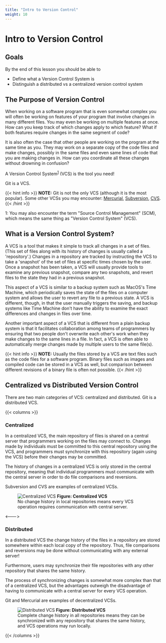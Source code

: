 ```yaml
---
title: "Intro to Version Control"
weight: 10
---
```


# Intro to Version Control

## Goals
By the end of this lesson you should be able to
- Define what a Version Control System is
- Distinguish a distributed vs a centralized version control system

## The Purpose of Version Control

When working on a software program that is even somewhat complex you will often be working on features of your program that involve changes in many different files.  You may even be working on multiple features at once.  How can you keep track of which changes apply to which feature?  What if both features require changes in the same segment of code?

It is also often the case that other people are working on the program at the same time as you.  They may work on a separate copy of the code files and make changes, possibly in the same files and even same lines of code that you are making changes in.  How can you coordinate all these changes without drowning in confusion?  

A Version Control System<sup>[1](#fn1)</sup> (VCS) is the tool you need!  

Git is a VCS.

{{< hint info >}}
**NOTE:** Git is not the only VCS (although it is the most popular).  Some other VCSs you may encounter: [Mercurial](https://www.mercurial-scm.org/), [Subversion](https://subversion.apache.org/), [CVS](https://nongnu.org/cvs/).
{{< /hint >}}

<div class="footnote">
<a name="fn1">1</a>:  You may also encounter the term "Source Control Management" (SCM), which means the same thing as "Version Control System" (VCS).
</div>

## What is a Version Control System?

A VCS is a tool that makes it simple to track all changes in a set of files.  (This set of files along with its history of changes is usually called a 'repository'.)  Changes in a repository are tracked by instructing the VCS to take a 'snapshot' of the set of files at specific times chosen by the user.  Once a snapshot has been taken, a VCS will usually provide tools to examine any previous snapshot, compare any two snapshots, and revert files to the state they had in a previous snapshot.

This aspect of a VCS is similar to a backup system such as MacOS's Time Machine, which periodically saves the state of the files on a computer system and allows the user to revert any file to a previous state.  A VCS is different, though, in that the user manually triggers the saving, and backup systems like Time Machine don't have the ability to examine the exact differences and changes in files over time.

Another important aspect of a VCS that is different from a plain backup system is that it facilitates collaboration among teams of programmers by ensuring that two people don't overwrite each other's work when they make changes to the same lines in a file.  In fact, a VCS is often able to automatically merge changes made by multiple users to the same file(s).

{{< hint info >}}
**NOTE:** Usually the files stored by a VCS are text files such as the code files for a software program.  Binary files such as images and compiled code can be stored in a VCS as well, but comparison between different revisions of a binary file is often not possible.
{{< /hint >}}

## Centralized vs Distributed Version Control

There are two main categories of VCS: centralized and distributed.  Git is a distributed VCS.

{{< columns >}}

### Centralized

In a centralized VCS, the main repository of files is shared on a central server that programmers working on the files may connect to.  Changes made by individuals must be committed to this central repository using the VCS, and programmers must synchronize with this repository (again using the VCS) before their changes may be committed.

The history of changes in a centralized VCS is only stored in the central repository, meaning that individual programmers must communicate with the central server in order to do file comparisons and reversions.

Subversion and CVS are examples of centralized VCSs.

<figure>
<img src="/images/centralized-vcs.png" alt="Centralized VCS">
<b>Figure: Centralized VCS</b><br>No change history in local repositories  means every VCS operation requires communication with central server.
</figure>

<--->

### Distributed

In a distributed VCS the change history of the files in a repository are stored somewhere within each local copy of the repository.  Thus, file comparisons and reversions may be done without communicating with any external server!  

Furthermore, users may synchronize their file repositories with any other repository that shares the same history.  

The process of synchronizing changes is somewhat more complex than that of a centralized VCS, but the advantages outweigh the disadvantage of having to communicate with a central server for every VCS operation.

Git and Mercurial are examples of decentralized VCSs.

<figure>
<img src="/images/distributed-vcs.png" alt="Distributed VCS">
<b>Figure: Distributed VCS</b><br>
Complete change history in all repositories means they can be synchronized with any repository that shares the same history, and VCS operations may run locally.
</figure>

{{< /columns >}}


